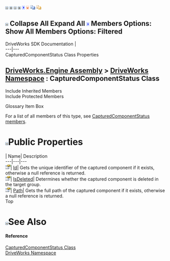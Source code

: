 ![](dotnetimages/collapse.gif) ![](dotnetimages/expand.gif) ![](dotnetimages/collapse.gif) ![](dotnetimages/expand.gif) ![](dotnetimages/drpdown.gif) ![](dotnetimages/drpdown_orange.gif) ![](dotnetimages/copycode.gif) ![](dotnetimages/copycodeHighlight.gif)

![](dotnetimages/collapse.gif) Collapse All Expand All ![](dotnetimages/drpdown.gif) Members Options: Show All  Members Options: Filtered   
---  
DriveWorks SDK Documentation  |   
---|---  
CapturedComponentStatus Class Properties   
  
[DriveWorks.Engine Assembly](topic2156.md) > [DriveWorks Namespace](topic2159.md) : CapturedComponentStatus Class  
---  
  
Include Inherited Members    
Include Protected Members    


Glossary Item Box

For a list of all members of this type, see [CapturedComponentStatus members](topic2460.md).

# ![](dotnetimages/collapse.gif)Public Properties

| Name| Description  
---|---|---  
![Public Property](dotnetimages/publicProperty.gif)| [Id](topic2465.md)| Gets the unique identifier of the captured component if it exists, otherwise a null reference is returned.   
![Public Property](dotnetimages/publicProperty.gif)| [IsDeleted](topic2466.md)| Determines whether the captured component is deleted in the target group.   
![Public Property](dotnetimages/publicProperty.gif)| [Path](topic2467.md)| Gets the full path of the captured component if it exists, otherwise a null reference is returned.   
Top

# ![](dotnetimages/collapse.gif)See Also

#### Reference

[CapturedComponentStatus Class](topic2459.md)   
[DriveWorks Namespace](topic2159.md)


